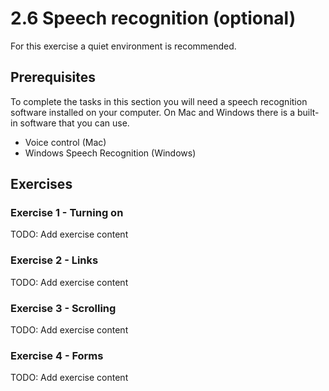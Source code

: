 # 2.6 Speech recognition (optional)

For this exercise a quiet environment is recommended. 

## Prerequisites

To complete the tasks in this section you will need a speech recognition software installed on your computer. On Mac and Windows there is a built-in software that you can use.

- Voice control (Mac)
- Windows Speech Recognition (Windows)


## Exercises

### Exercise 1 - Turning on

TODO: Add exercise content

### Exercise 2 - Links

TODO: Add exercise content

### Exercise 3 - Scrolling

TODO: Add exercise content

### Exercise 4 - Forms

TODO: Add exercise content
